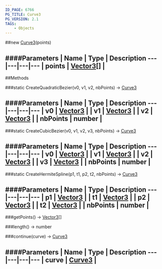 ```yaml
---
ID_PAGE: 6766
PG_TITLE: Curve3
PG_VERSION: 2.1
TAGS:
    - Objects
---
```

##new [Curve3](page.php?p=6766)(points)

####Parameters
 | Name | Type | Description
---|---|---|---
 | points | [Vector3](page.php?p=6751)[] | 
---



##Methods

###static CreateQuadraticBezier(v0, v1, v2, nbPoints) &rarr; [Curve3](page.php?p=6766)

####Parameters
 | Name | Type | Description
---|---|---|---
 | v0 | [Vector3](page.php?p=6751) | 
 | v1 | [Vector3](page.php?p=6751) | 
 | v2 | [Vector3](page.php?p=6751) | 
 | nbPoints | number | 
---

###static CreateCubicBezier(v0, v1, v2, v3, nbPoints) &rarr; [Curve3](page.php?p=6766)

####Parameters
 | Name | Type | Description
---|---|---|---
 | v0 | [Vector3](page.php?p=6751) | 
 | v1 | [Vector3](page.php?p=6751) | 
 | v2 | [Vector3](page.php?p=6751) | 
 | v3 | [Vector3](page.php?p=6751) | 
 | nbPoints | number | 
---

###static CreateHermiteSpline(p1, t1, p2, t2, nbPoints) &rarr; [Curve3](page.php?p=6766)

####Parameters
 | Name | Type | Description
---|---|---|---
 | p1 | [Vector3](page.php?p=6751) | 
 | t1 | [Vector3](page.php?p=6751) | 
 | p2 | [Vector3](page.php?p=6751) | 
 | t2 | [Vector3](page.php?p=6751) | 
 | nbPoints | number | 
---

###getPoints() &rarr; [Vector3](page.php?p=6751)[]


###length() &rarr; number


###continue(curve) &rarr; [Curve3](page.php?p=6766)

####Parameters
 | Name | Type | Description
---|---|---|---
 | curve | [Curve3](page.php?p=6766) | 
---

